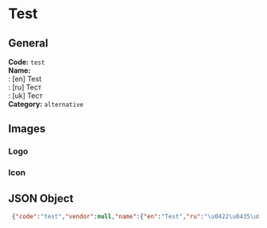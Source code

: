 # Test 
## General 
**Code:** `test`  
**Name:**  
:	[en] Test  
:	[ru] Тест  
:	[uk] Тест  
**Category:** `alternative`  
## Images 
### Logo 
### Icon 
## JSON Object 
```json
 {"code":"test","vendor":null,"name":{"en":"Test","ru":"\u0422\u0435\u0441\u0442","uk":"\u0422\u0435\u0441\u0442"},"description":null,"countries":null,"category":"alternative"}```  
